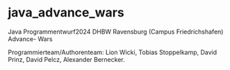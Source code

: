 # java_advance_wars
Java Programmentwurf2024 DHBW Ravensburg (Campus Friedrichshafen) Advance- Wars

Programmierteam/Authorenteam: Lion Wicki, Tobias Stoppelkamp, David Prinz, David Pelcz, Alexander Bernecker.
